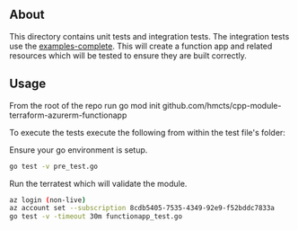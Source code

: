 ## About
This directory contains unit tests and integration tests.
The integration tests use the [examples-complete](../../examples/complete). This will create a
function app and related resources which will be tested to ensure they are built correctly.


## Usage

From the root of the repo run
go mod init github.com/hmcts/cpp-module-terraform-azurerm-functionapp

To execute the tests execute the following from within the test file's folder:

Ensure your go environment is setup.

```bash
go test -v pre_test.go
```

Run the terratest which will validate the module.
```bash
az login (non-live)
az account set --subscription 8cdb5405-7535-4349-92e9-f52bddc7833a
go test -v -timeout 30m functionapp_test.go
```
